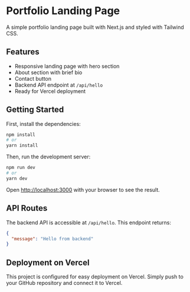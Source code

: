 # Portfolio Landing Page

A simple portfolio landing page built with Next.js and styled with Tailwind CSS.

## Features

- Responsive landing page with hero section
- About section with brief bio
- Contact button
- Backend API endpoint at `/api/hello`
- Ready for Vercel deployment

## Getting Started

First, install the dependencies:

```bash
npm install
# or
yarn install
```

Then, run the development server:

```bash
npm run dev
# or
yarn dev
```

Open [http://localhost:3000](http://localhost:3000) with your browser to see the result.

## API Routes

The backend API is accessible at `/api/hello`. This endpoint returns:

```json
{
  "message": "Hello from backend"
}
```

## Deployment on Vercel

This project is configured for easy deployment on Vercel. Simply push to your GitHub repository and connect it to Vercel.
